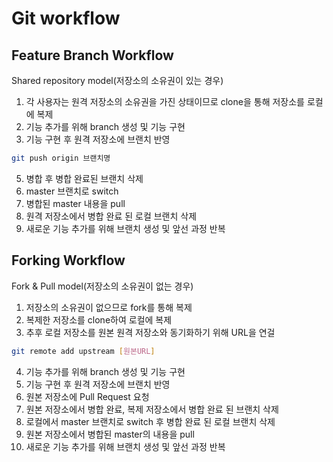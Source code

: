# Git workflow

## Feature Branch Workflow

Shared repository model(저장소의 소유권이 있는 경우)

1. 각 사용자는 원격 저장소의 소유권을 가진 상태이므로 clone을 통해 저장소를 로컬에 복제
2. 기능 추가를 위해 branch 생성 및 기능 구현
3. 기능 구현 후 원격 저장소에 브랜치 반영

```bash
git push origin 브랜치명
```

5. 병합 후 병합 완료된 브랜치 삭제
6. master 브랜치로 switch
7. 병합된 master 내용을 pull
8. 원격 저장소에서 병합 완료 된 로컬 브랜치 삭제
9. 새로운 기능 추가를 위해 브랜치 생성 및 앞선 과정 반복

## Forking Workflow

Fork & Pull model(저장소의 소유권이 없는 경우)

1. 저장소의 소유권이 없으므로 fork를 통해 복제
2. 복제한 저장소를 clone하여 로컬에 복제
3. 추후 로컬 저장소를 원본 원격 저장소와 동기화하기 위해 URL을 연걸

```bash
git remote add upstream [원본URL]
```

4. 기능 추가를 위해 branch 생성 및 기능 구현
5. 기능 구현 후 원격 저장소에 브랜치 반영
6. 원본 저장소에 Pull Request 요청
7. 원본 저장소에서 병합 완료, 복제 저장소에서 병합 완료 된 브랜치 삭제
8. 로컬에서 master 브랜치로 switch 후 병합 완료 된 로컬 브랜치 삭제
9. 원본 저장소에서 병합된 master의 내용을 pull
10. 새로운 기능 추가를 위해 브랜치 생성 및 앞선 과정 반복
